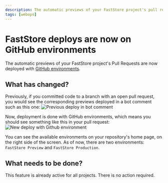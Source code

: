 ```yaml
---
description: The automatic previews of your FastStore project's pull requests are now deployed with GitHub environments.
tags: [webops]
---
```


# FastStore deploys are now on GitHub environments

The automatic previews of your FastStore project's Pull Requests are now deployed with [GitHub environments](https://docs.github.com/en/enterprise-cloud@latest/actions/deployment/targeting-different-environments/using-environments-for-deployment).

## What has changed?

Previously, if you committed code to a branch with an open pull request, you would see the corresponding previews deployed in a bot comment such as this one:
![Previous deploy in bot comment](https://vtexhelp.vtexassets.com/assets/docs/src/1_187782153-7d9662f6-6c15-4f6f-915e-a348f88414fc___bda6116cb4b9bda978500e363646c6ce.png)

Now, deployment is done with GitHub environments, which means you should see something like this in your pull request:
![New deploy with Github environment](https://vtexhelp.vtexassets.com/assets/docs/src/2.2_187971849-6c66b530-a0d5-4310-b56b-a1826bf886f5___592d23128d214ac58f4c146f486a1219.png)

You can see the available environments on your repository's home page, on the right side of the screen. As of now, there are two environments: `FastStore Preview` and `FastStore Production`.

## What needs to be done?

This feature is already active for all projects. There is no action required.
